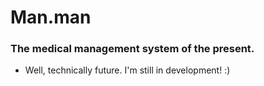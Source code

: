 # Man.man

### The medical management system of the present.

- Well, technically future. I'm still in development! :)
